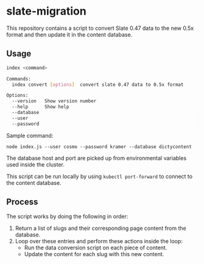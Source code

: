 # slate-migration

This repository contains a script to convert Slate 0.47 data to the new 0.5x format
and then update it in the content database.

## Usage

```bash
index <command>

Commands:
  index convert [options]  convert slate 0.47 data to 0.5x format

Options:
  --version   Show version number                                      [boolean]
  --help      Show help                                                [boolean]
  --database                                                          [required]
  --user                                                              [required]
  --password                                                          [required]
```

Sample command:

`node index.js --user cosmo --password kramer --database dictycontent`

The database host and port are picked up from environmental variables used inside the cluster.

This script can be run locally by using `kubectl port-forward` to connect to the content database.

## Process

The script works by doing the following in order:

1. Return a list of slugs and their corresponding page content from the database.
2. Loop over these entries and perform these actions inside the loop:
   - Run the data conversion script on each piece of content.
   - Update the content for each slug with this new content.
